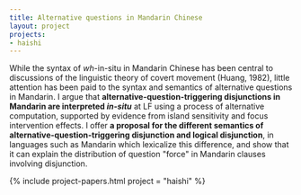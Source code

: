 ```yaml
---
title: Alternative questions in Mandarin Chinese
layout: project
projects:
- haishi
---
```


While the syntax of *wh*-in-situ in Mandarin Chinese has been central to discussions of the linguistic theory of covert movement (Huang, 1982), little attention has been paid to the syntax and semantics of alternative questions in Mandarin. I argue that **alternative-question-triggering disjunctions in Mandarin are interpreted *in-situ*** at LF using a process of alternative computation, supported by evidence from island sensitivity and focus intervention effects. I offer **a proposal for the different semantics of alternative-question-triggering disjunction and logical disjunction**, in languages such as Mandarin which lexicalize this difference, and show that it can explain the distribution of question "force" in Mandarin clauses involving disjunction.

{% include project-papers.html project = "haishi" %}